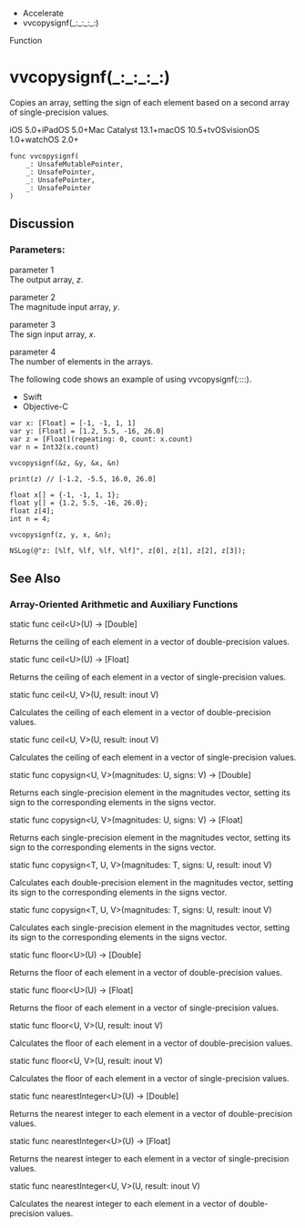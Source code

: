 

- Accelerate
-  vvcopysignf(\_:\_:\_:\_:) 

Function

# vvcopysignf(\_:\_:\_:\_:)

Copies an array, setting the sign of each element based on a second array of single-precision values.

iOS 5.0+iPadOS 5.0+Mac Catalyst 13.1+macOS 10.5+tvOSvisionOS 1.0+watchOS 2.0+

``` source
func vvcopysignf(
    _: UnsafeMutablePointer,
    _: UnsafePointer,
    _: UnsafePointer,
    _: UnsafePointer
)
```

## Discussion

### Parameters:

parameter 1  
The output array, *z*.

parameter 2  
The magnitude input array, *y*.

parameter 3  
The sign input array, *x*.

parameter 4  
The number of elements in the arrays.

The following code shows an example of using vvcopysignf(_:_:_:_:).

- Swift
- Objective-C

```
var x: [Float] = [-1, -1, 1, 1]
var y: [Float] = [1.2, 5.5, -16, 26.0]
var z = [Float](repeating: 0, count: x.count)
var n = Int32(x.count)

vvcopysignf(&z, &y, &x, &n) 

print(z) // [-1.2, -5.5, 16.0, 26.0]
```

```
float x[] = {-1, -1, 1, 1};
float y[] = {1.2, 5.5, -16, 26.0};
float z[4];
int n = 4;

vvcopysignf(z, y, x, &n);

NSLog(@"z: [%lf, %lf, %lf, %lf]", z[0], z[1], z[2], z[3]);

```

## See Also

### Array-Oriented Arithmetic and Auxiliary Functions

static func ceil&lt;U>(U) -> [Double]

Returns the ceiling of each element in a vector of double-precision values.

static func ceil&lt;U>(U) -> [Float]

Returns the ceiling of each element in a vector of single-precision values.

static func ceil&lt;U, V>(U, result: inout V)

Calculates the ceiling of each element in a vector of double-precision values.

static func ceil&lt;U, V>(U, result: inout V)

Calculates the ceiling of each element in a vector of single-precision values.

static func copysign&lt;U, V>(magnitudes: U, signs: V) -> [Double]

Returns each single-precision element in the magnitudes vector, setting its sign to the corresponding elements in the signs vector.

static func copysign&lt;U, V>(magnitudes: U, signs: V) -> [Float]

Returns each single-precision element in the magnitudes vector, setting its sign to the corresponding elements in the signs vector.

static func copysign&lt;T, U, V>(magnitudes: T, signs: U, result: inout V)

Calculates each double-precision element in the magnitudes vector, setting its sign to the corresponding elements in the signs vector.

static func copysign&lt;T, U, V>(magnitudes: T, signs: U, result: inout V)

Calculates each single-precision element in the magnitudes vector, setting its sign to the corresponding elements in the signs vector.

static func floor&lt;U>(U) -> [Double]

Returns the floor of each element in a vector of double-precision values.

static func floor&lt;U>(U) -> [Float]

Returns the floor of each element in a vector of single-precision values.

static func floor&lt;U, V>(U, result: inout V)

Calculates the floor of each element in a vector of double-precision values.

static func floor&lt;U, V>(U, result: inout V)

Calculates the floor of each element in a vector of single-precision values.

static func nearestInteger&lt;U>(U) -> [Double]

Returns the nearest integer to each element in a vector of double-precision values.

static func nearestInteger&lt;U>(U) -> [Float]

Returns the nearest integer to each element in a vector of single-precision values.

static func nearestInteger&lt;U, V>(U, result: inout V)

Calculates the nearest integer to each element in a vector of double-precision values.

